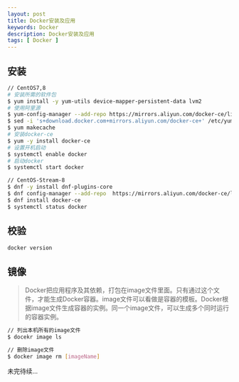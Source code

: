 ```yaml
---
layout: post
title: Docker安装及应用
keywords: Docker
description: Docker安装及应用
tags: [ Docker ]
---
```


## 安装

```bash
// CentOS7,8
# 安装所需的软件包
$ yum install -y yum-utils device-mapper-persistent-data lvm2
# 使用阿里源
$ yum-config-manager --add-repo https://mirrors.aliyun.com/docker-ce/linux/centos/docker-ce.repo 
$ sed -i 's+download.docker.com+mirrors.aliyun.com/docker-ce+' /etc/yum.repos.d/docker-ce.repo
$ yum makecache
# 安装docker-ce
$ yum -y install docker-ce
# 设置开机启动
$ systemctl enable docker
# 启动docker
$ systemctl start docker

// CentOS-Stream-8
$ dnf -y install dnf-plugins-core
$ dnf config-manager --add-repo  https://mirrors.aliyun.com/docker-ce/linux/centos/docker-ce.repo
$ dnf install docker-ce
$ systemctl status docker
```

## 校验

```bash
docker version
```

## 镜像

> Docker把应用程序及其依赖，打包在image文件里面。只有通过这个文件，才能生成Docker容器。image文件可以看做是容器的模板。Docker根据image文件生成容器的实例。同一个image文件，可以生成多个同时运行的容器实例。

```bash
// 列出本机所有的image文件
$ docekr image ls

// 删除image文件
$ docker image rm [imageName]
```

未完待续...
